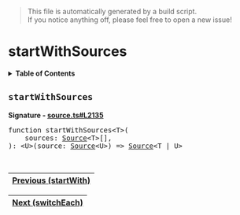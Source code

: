 > This file is automatically generated by a build script.<br>If you notice anything off, please feel free to open a new issue!

# startWithSources

<details><summary><b>Table of Contents</b></summary>

1. [<code>startWithSources</code>](#startWithSources)</details>

## <a name="startWithSources"></a><code>startWithSources</code>

<b>Signature - [source.ts#L2135](..\/..\/packages\/core\/src\/source.ts#L2135)</b>

<pre>function startWithSources&lt;T&gt;(<br>    sources: <a href="../03-api-source/00-Source.md#Source-Interface">Source</a>&lt;T&gt;[],<br>): &lt;U&gt;(source: <a href="../03-api-source/00-Source.md#Source-Interface">Source</a>&lt;U&gt;) =&gt; <a href="../03-api-source/00-Source.md#Source-Interface">Source</a>&lt;T | U&gt;</pre><br>

| [Previous \(startWith\)](084-startWith.md#readme) |
| --- |

<div align="right">

| [Next \(switchEach\)](086-switchEach.md#readme) |
| --- |
</div>
